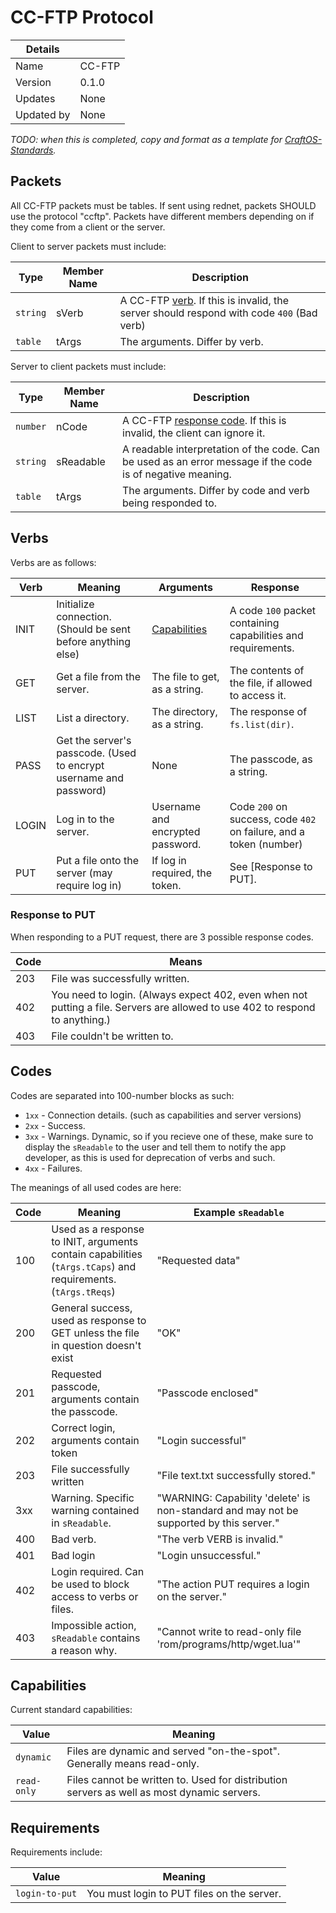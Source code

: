 # CC-FTP Protocol

|Details   |      |
|----------|------|
|Name      |CC-FTP|
|Version   |0.1.0 |
|Updates   |None  |
|Updated by|None  |

*TODO: when this is completed, copy and format as a template for [CraftOS-Standards](https://github.com/oeed/CraftOS-Standards).*

## Packets

All CC-FTP packets must be tables. If sent using rednet, packets SHOULD use the protocol "ccftp". Packets have different members depending on if they come from a client or the server.

Client to server packets must include:

Type|Member Name|Description
----|-----------|-----------
`string`|sVerb|A CC-FTP [verb](#verbs). If this is invalid, the server should respond with code `400` (Bad verb)
`table`|tArgs|The arguments. Differ by verb.

Server to client packets must include:

Type|Member Name|Description
----|-----------|-----------
`number`|nCode|A CC-FTP [response code](#codes). If this is invalid, the client can ignore it.
`string`|sReadable|A readable interpretation of the code. Can be used as an error message if the code is of negative meaning.
`table`|tArgs|The arguments. Differ by code and verb being responded to.

## Verbs

Verbs are as follows:

Verb|Meaning|Arguments|Response
----|-------|---------|--------
INIT|Initialize connection. (Should be sent before anything else)|[Capabilities](#capabilities)|A code `100` packet containing capabilities and requirements.
GET|Get a file from the server.|The file to get, as a string.|The contents of the file, if allowed to access it.
LIST|List a directory.|The directory, as a string.|The response of `fs.list(dir)`.
PASS|Get the server's passcode. (Used to encrypt username and password)|None|The passcode, as a string.
LOGIN|Log in to the server.|Username and encrypted password.|Code `200` on success, code `402` on failure, and a token (number)
PUT|Put a file onto the server (may require log in)|If log in required, the token.|See [Response to PUT].

### Response to PUT

When responding to a PUT request, there are 3 possible response codes.

Code|Means
----|-----
203 |File was successfully written.
402 |You need to login. (Always expect 402, even when not putting a file. Servers are allowed to use 402 to respond to anything.)
403 |File couldn't be written to.

## Codes

Codes are separated into 100-number blocks as such:

* `1xx` - Connection details. (such as capabilities and server versions)
* `2xx` - Success.
* `3xx` - Warnings. Dynamic, so if you recieve one of these, make sure to display the `sReadable` to the user and tell them to notify the app developer, as this is used for deprecation of verbs and such. 
* `4xx` - Failures.

The meanings of all used codes are here:

Code|Meaning|Example `sReadable`
-|-|-
100|Used as a response to INIT, arguments contain capabilities (`tArgs.tCaps`) and requirements. (`tArgs.tReqs`)|"Requested data"
200|General success, used as response to GET unless the file in question doesn't exist|"OK"
201|Requested passcode, arguments contain the passcode.|"Passcode enclosed"
202|Correct login, arguments contain token|"Login successful"
203|File successfully written|"File text.txt successfully stored."
3xx|Warning. Specific warning contained in `sReadable`.|"WARNING: Capability 'delete' is non-standard and may not be supported by this server."
400|Bad verb.|"The verb VERB is invalid."
401|Bad login|"Login unsuccessful."
402|Login required. Can be used to block access to verbs or files.|"The action PUT requires a login on the server."
403|Impossible action, `sReadable` contains a reason why.|"Cannot write to read-only file 'rom/programs/http/wget.lua'"

## Capabilities

Current standard capabilities:

Value|Meaning
-----|-------
`dynamic`|Files are dynamic and served "on-the-spot". Generally means read-only.
`read-only`|Files cannot be written to. Used for distribution servers as well as most dynamic servers.

## Requirements

Requirements include:

Value|Meaning
-----|-------
`login-to-put`|You must login to PUT files on the server.
